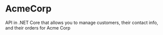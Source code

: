 # AcmeCorp
 API in .NET Core that allows you to manage customers, their contact info, and their orders for Acme Corp
